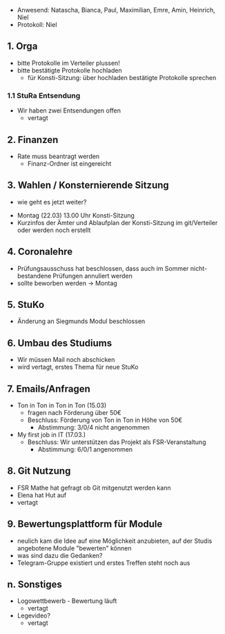 ---
---

- Anwesend: Natascha, Bianca, Paul, Maximilian, Emre, Amin, Heinrich, Niel
- Protokoll: Niel

## 1. Orga

- bitte Protokolle im Verteiler plussen!
- bitte bestätigte Protokolle hochladen
  - für Konsti-Sitzung: über hochladen bestätigte Protokolle sprechen

### 1.1 StuRa Entsendung

- Wir haben zwei Entsendungen offen
  - vertagt

## 2. Finanzen

- Rate muss beantragt werden
  - Finanz-Ordner ist eingereicht

## 3. Wahlen / Konsternierende Sitzung

- wie geht es jetzt weiter?

* Montag (22.03) 13.00 Uhr Konsti-Sitzung
* Kurzinfos der Ämter und Ablaufplan der Konsti-Sitzung im git/Verteiler oder werden noch erstellt

## 4. Coronalehre

- Prüfungsausschuss hat beschlossen, dass auch im Sommer nicht-bestandene Prüfungen annuliert werden
- sollte beworben werden -> Montag

## 5. StuKo

- Änderung an Siegmunds Modul beschlossen

## 6. Umbau des Studiums

- Wir müssen Mail noch abschicken
- wird vertagt, erstes Thema für neue StuKo

## 7. Emails/Anfragen

- Ton in Ton in Ton in Ton (15.03)
  - fragen nach Förderung über 50€
  * Beschluss: Förderung von Ton in Ton in Höhe von 50€
    - Abstimmung: 3/0/4 nicht angenommen
- My first job in IT (17.03.)
  - Beschluss: Wir unterstützen das Projekt als FSR-Veranstaltung
    - Abstimmung: 6/0/1 angenommen

## 8. Git Nutzung

- FSR Mathe hat gefragt ob Git mitgenutzt werden kann
- Elena hat Hut auf
- vertagt

## 9. Bewertungsplattform für Module

- neulich kam die Idee auf eine Möglichkeit anzubieten, auf der Studis angebotene Module "bewerten" können
- was sind dazu die Gedanken?
- Telegram-Gruppe existiert und erstes Treffen steht noch aus

## n. Sonstiges

- Logowettbewerb - Bewertung läuft
  - vertagt
- Legevideo?
  - vertagt
